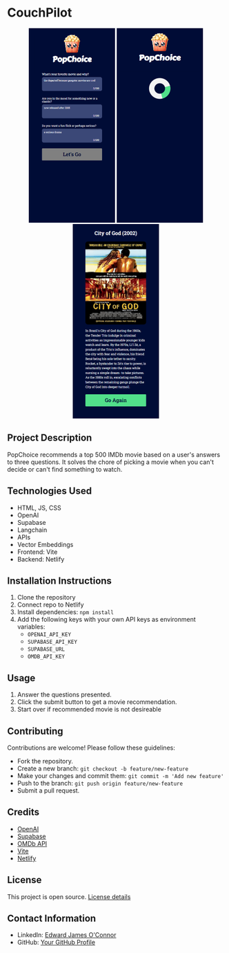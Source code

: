 # CouchPilot

<p align="center">
  <img src="screenshots/index.png" width="200" height="450"/>
  <img src="screenshots/load-wheel.png" width="200" height="450" />
  <img src="screenshots/result.png" width="200" height="450" />
</p>

## Project Description
PopChoice recommends a top 500 IMDb movie based on a user's answers to three questions. It solves the chore of picking a movie when you can't decide or can't find something to watch.

## Technologies Used
- HTML, JS, CSS
- OpenAI
- Supabase
- Langchain
- APIs
- Vector Embeddings
- Frontend: Vite
- Backend: Netlify

## Installation Instructions
1. Clone the repository
2. Connect repo to Netlify
3. Install dependencies: `npm install`
4. Add the following keys with your own API keys as environment variables:
   - `OPENAI_API_KEY`
   - `SUPABASE_API_KEY`
   - `SUPABASE_URL`
   - `OMDB_API_KEY`

## Usage
1. Answer the questions presented.
2. Click the submit button to get a movie recommendation.
3. Start over if recommended movie is not desireable

## Contributing
Contributions are welcome! Please follow these guidelines:
- Fork the repository.
- Create a new branch: `git checkout -b feature/new-feature`
- Make your changes and commit them: `git commit -m 'Add new feature'`
- Push to the branch: `git push origin feature/new-feature`
- Submit a pull request.

## Credits
- [OpenAI](https://www.openai.com/)
- [Supabase](https://supabase.io/)
- [OMDb API](https://www.omdbapi.com/)
- [Vite](https://vitejs.dev/)
- [Netlify](https://www.netlify.com/)

## License
This project is open source. [License details](LICENSE)

## Contact Information
- LinkedIn: [Edward James O'Connor](https://www.linkedin.com/in/edwardjamesoconnor/)
- GitHub: [Your GitHub Profile](https://github.com/Eddie-OConnor)
